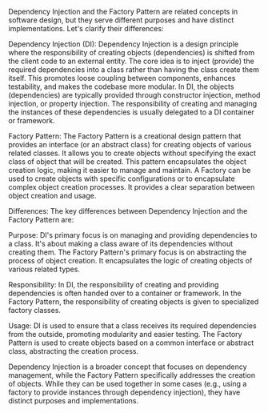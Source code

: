 
 Dependency Injection and the Factory Pattern are related concepts in software design, but they serve different purposes and have distinct implementations. Let's clarify their differences:

 Dependency Injection (DI):
 Dependency Injection is a design principle where the responsibility of creating objects (dependencies) is shifted from the client code to an external entity. The core idea is to inject (provide) the required dependencies into a class rather than having the class create them itself. This promotes loose coupling between components, enhances testability, and makes the codebase more modular.
 In DI, the objects (dependencies) are typically provided through constructor injection, method injection, or property injection. The responsibility of creating and managing the instances of these dependencies is usually delegated to a DI container or framework.

 Factory Pattern:
 The Factory Pattern is a creational design pattern that provides an interface (or an abstract class) for creating objects of various related classes. It allows you to create objects without specifying the exact class of object that will be created. This pattern encapsulates the object creation logic, making it easier to manage and maintain.
 A Factory can be used to create objects with specific configurations or to encapsulate complex object creation processes. It provides a clear separation between object creation and usage.

 Differences:
 The key differences between Dependency Injection and the Factory Pattern are:

 Purpose:
 DI's primary focus is on managing and providing dependencies to a class. It's about making a class aware of its dependencies without creating them. The Factory Pattern's primary focus is on abstracting the process of object creation. It encapsulates the logic of creating objects of various related types.

 Responsibility:
 In DI, the responsibility of creating and providing dependencies is often handed over to a container or framework. In the Factory Pattern, the responsibility of creating objects is given to specialized factory classes.

 Usage:
 DI is used to ensure that a class receives its required dependencies from the outside, promoting modularity and easier testing. The Factory Pattern is used to create objects based on a common interface or abstract class, abstracting the creation process.

 Dependency Injection is a broader concept that focuses on dependency management, while the Factory Pattern specifically addresses the creation of objects. While they can be used together in some cases (e.g., using a factory to provide instances through dependency injection), they have distinct purposes and implementations.

